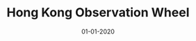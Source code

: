 ---
draft: false
title: "Hong Kong Observation Wheel"
date: 01-01-2020
type: main
category: ar
category_slug: ar
role: producer
external_url: ""
image: assets/credits/hkow-logo.png
---